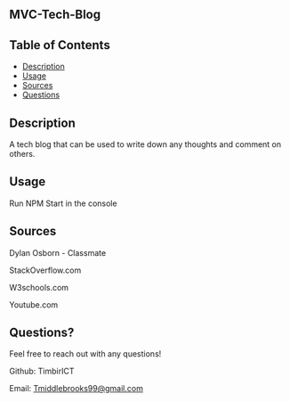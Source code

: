 ## MVC-Tech-Blog


## Table of Contents
- [Description](#Description)
- [Usage](#Usage)
- [Sources](#Sources)
- [Questions](#Questions)

## Description
A tech blog that can be used to write down any thoughts and comment on others.


## Usage
Run NPM Start in the console

## Sources
Dylan Osborn - Classmate

StackOverflow.com

W3schools.com

Youtube.com

## Questions?
Feel free to reach out with any questions!

Github: TimbirICT

Email: Tmiddlebrooks99@gmail.com

